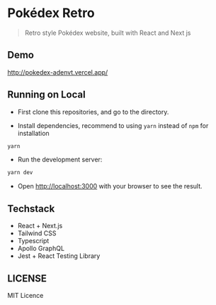 # Pokédex Retro

> Retro style Pokédex website, built with React and Next js

## Demo
http://pokedex-adenvt.vercel.app/

## Running on Local
- First clone this repositories, and go to the directory.

- Install dependencies, recommend to using `yarn` instead of `npm` for installation

```bash
yarn
```

- Run the development server:

```bash
yarn dev
```

- Open [http://localhost:3000](http://localhost:3000) with your browser to see the result.

## Techstack
- React + Next.js
- Tailwind CSS
- Typescript
- Apollo GraphQL
- Jest + React Testing Library
## LICENSE

MIT Licence
